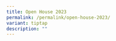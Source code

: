 ```yaml
---
title: Open House 2023
permalink: /permalink/open-house-2023/
variant: tiptap
description: ""
---
```

